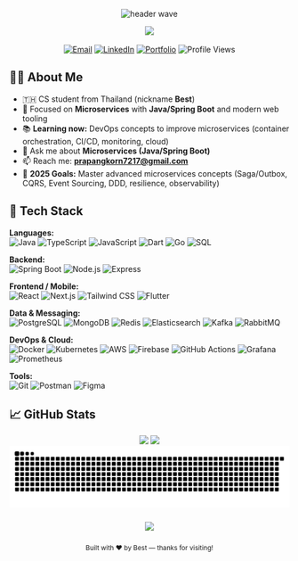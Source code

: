 <!-- Header -->
<p align="center">
  <img src="https://capsule-render.vercel.app/api?type=waving&height=300&color=gradient&text=Hi,%20I'm%20Prapangkorn%20(Best)%20&reversal=true&fontSize=50" alt="header wave" />
</p>

<p align="center">
  <!-- Catppuccin Mocha colors -->
  <a href="https://readme-typing-svg.demolab.com/?lines=CS+Student+from+Thailand;Microservices+%7C+Spring+Boot+%7C+Next.js;DevOps+for+Microservices;Always+learning+and+improving&center=true&width=720&height=45&pause=1000&background=1E1E2E00&color=89B4FA">
    <img src="https://readme-typing-svg.demolab.com/?lines=CS+Student+from+Thailand;Microservices+%7C+Spring+Boot+%7C+Next.js;DevOps+for+Microservices;Always+learning+and+improving&center=true&width=720&height=45&pause=1000&background=1E1E2E00&color=89B4FA" />
  </a>
</p>

<p align="center">
  <a href="mailto:prapangkorn7217@gmail.com"><img alt="Email" src="https://img.shields.io/badge/Email-prapangkorn7217%40gmail.com-1e1e2e?logo=gmail&logoColor=f38ba8&labelColor=1e1e2e"></a>
  <a href="https://www.linkedin.com/in/prapangkorn-thangsathityangkul"><img alt="LinkedIn" src="https://img.shields.io/badge/LinkedIn-Connect-1e1e2e?logo=linkedin&logoColor=89b4fa&labelColor=1e1e2e"></a>
  <a href="YOUR-PORTFOLIO-URL"><img alt="Portfolio" src="https://img.shields.io/badge/Portfolio-Visit-1e1e2e?logo=firefox-browser&logoColor=cba6f7&labelColor=1e1e2e"></a>
  <img alt="Profile Views" src="https://komarev.com/ghpvc/?username=bestprappy&label=Profile%20views&color=89b4fa&style=flat">
</p>



## 🙋‍♂️ About Me

- 🇹🇭 CS student from Thailand (nickname **Best**)
- 🧠 Focused on **Microservices** with **Java/Spring Boot** and modern web tooling
- 📚 **Learning now:** DevOps concepts to improve microservices (container orchestration, CI/CD, monitoring, cloud)
- 💬 Ask me about **Microservices (Java/Spring Boot)**
- 📫 Reach me: **prapangkorn7217@gmail.com**
- 🎯 **2025 Goals:** Master advanced microservices concepts (Saga/Outbox, CQRS, Event Sourcing, DDD, resilience, observability)



## 🧰 Tech Stack

**Languages:**  
![Java](https://img.shields.io/badge/Java-ED8B00?logo=openjdk&logoColor=white)
![TypeScript](https://img.shields.io/badge/TypeScript-3178C6?logo=typescript&logoColor=white)
![JavaScript](https://img.shields.io/badge/JavaScript-F7DF1E?logo=javascript&logoColor=black)
![Dart](https://img.shields.io/badge/Dart-0175C2?logo=dart&logoColor=white)
![Go](https://img.shields.io/badge/Go-00ADD8?logo=go&logoColor=white)
![SQL](https://img.shields.io/badge/SQL-025E8C?logo=mariadb&logoColor=white)

**Backend:**  
![Spring Boot](https://img.shields.io/badge/Spring%20Boot-6DB33F?logo=springboot&logoColor=white)
![Node.js](https://img.shields.io/badge/Node.js-339933?logo=node.js&logoColor=white)
![Express](https://img.shields.io/badge/Express-000000?logo=express&logoColor=white)

**Frontend / Mobile:**  
![React](https://img.shields.io/badge/React-20232A?logo=react&logoColor=61DAFB)
![Next.js](https://img.shields.io/badge/Next.js-000000?logo=nextdotjs&logoColor=white)
![Tailwind CSS](https://img.shields.io/badge/Tailwind-06B6D4?logo=tailwindcss&logoColor=white)
![Flutter](https://img.shields.io/badge/Flutter-02569B?logo=flutter&logoColor=white)

**Data & Messaging:**  
![PostgreSQL](https://img.shields.io/badge/PostgreSQL-4169E1?logo=postgresql&logoColor=white)
![MongoDB](https://img.shields.io/badge/MongoDB-4EA94B?logo=mongodb&logoColor=white)
![Redis](https://img.shields.io/badge/Redis-DC382D?logo=redis&logoColor=white)
![Elasticsearch](https://img.shields.io/badge/Elasticsearch-005571?logo=elasticsearch&logoColor=white)
![Kafka](https://img.shields.io/badge/Kafka-231F20?logo=apachekafka&logoColor=white)
![RabbitMQ](https://img.shields.io/badge/RabbitMQ-FF6600?logo=rabbitmq&logoColor=white)

**DevOps & Cloud:**  
![Docker](https://img.shields.io/badge/Docker-2496ED?logo=docker&logoColor=white)
![Kubernetes](https://img.shields.io/badge/Kubernetes-326CE5?logo=kubernetes&logoColor=white)
![AWS](https://img.shields.io/badge/AWS-232F3E?logo=amazonaws&logoColor=white)
![Firebase](https://img.shields.io/badge/Firebase-FFCA28?logo=firebase&logoColor=000)
![GitHub Actions](https://img.shields.io/badge/GitHub%20Actions-181717?logo=githubactions&logoColor=white)
![Grafana](https://img.shields.io/badge/Grafana-F46800?logo=grafana&logoColor=white)
![Prometheus](https://img.shields.io/badge/Prometheus-E6522C?logo=prometheus&logoColor=white)

**Tools:**  
![Git](https://img.shields.io/badge/Git-F05032?logo=git&logoColor=white)
![Postman](https://img.shields.io/badge/Postman-FF6C37?logo=postman&logoColor=white)
![Figma](https://img.shields.io/badge/Figma-F24E1E?logo=figma&logoColor=white)



## 📈 GitHub Stats

<div align="center">

<!-- Overall Stats -->
<img src="https://github-readme-stats.vercel.app/api?username=bestprappy&show_icons=true&theme=catppuccin_mocha&hide_border=true" height="165" />

<!-- Top Languages -->
<img src="https://github-readme-stats.vercel.app/api/top-langs/?username=bestprappy&layout=compact&theme=catppuccin_mocha&hide_border=true" height="165" />

</div>

<!-- Snake contribution graph -->
<div align="center">
  <picture>
    <source media="(prefers-color-scheme: dark)" srcset="https://raw.githubusercontent.com/bestprappy/bestprappy/output/github-snake-dark.svg" />
    <source media="(prefers-color-scheme: light)" srcset="https://raw.githubusercontent.com/bestprappy/bestprappy/output/github-snake.svg" />
    <img alt="github contribution snake animation" src="https://raw.githubusercontent.com/bestprappy/bestprappy/output/github-snake.svg" />
  </picture>
</div>

###

<!-- GIF banner -->
<p align="center">
  <img src="https://i.pinimg.com/originals/94/b2/1a/94b21a17d8a954aee4e7228457d52729.gif" width="600" />
</p>

<!-- Footer -->
<p align="center">
  <sub>Built with ❤️ by Best — thanks for visiting!</sub>
</p>

